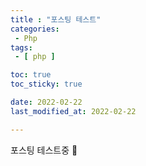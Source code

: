 ```yaml
---
title : "포스팅 테스트"
categories:
 - Php
tags:
 - [ php ] 

toc: true
toc_sticky: true

date: 2022-02-22
last_modified_at: 2022-02-22

---
```


포스팅 테스트중 🎈 